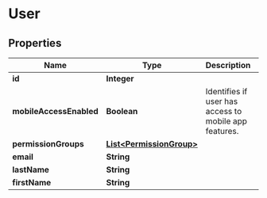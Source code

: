 

# User

## Properties

Name | Type | Description | Notes
------------ | ------------- | ------------- | -------------
**id** | **Integer** |  | 
**mobileAccessEnabled** | **Boolean** | Identifies if user has access to mobile app features. | 
**permissionGroups** | [**List&lt;PermissionGroup&gt;**](PermissionGroup.md) |  |  [optional]
**email** | **String** |  | 
**lastName** | **String** |  |  [optional]
**firstName** | **String** |  |  [optional]




